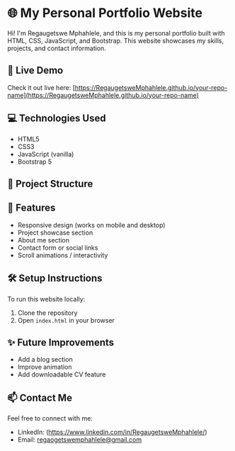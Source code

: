 # 🌐 My Personal Portfolio Website

Hi! I'm Regaugetswe Mphahlele, and this is my personal portfolio built with HTML, CSS, JavaScript, and Bootstrap. This website showcases my skills, projects, and contact information.

## 🚀 Live Demo

Check it out live here: [https://RegaugetsweMphahlele.github.io/your-repo-name](https://RegaugetsweMphahlele.github.io/your-repo-name)

## 💻 Technologies Used

- HTML5
- CSS3
- JavaScript (vanilla)
- Bootstrap 5

## 📂 Project Structure


## 📱 Features

- Responsive design (works on mobile and desktop)
- Project showcase section
- About me section
- Contact form or social links
- Scroll animations / interactivity

## 🛠️ Setup Instructions

To run this website locally:

1. Clone the repository  
2. Open `index.html` in your browser



## ✨ Future Improvements

- Add a blog section
- Improve animation
- Add downloadable CV feature

## 📫 Contact Me

Feel free to connect with me:

- LinkedIn: (https://www.linkedin.com/in/RegaugetsweMphahlele/)
- Email: regaogetswemphahlele@gmail.com

